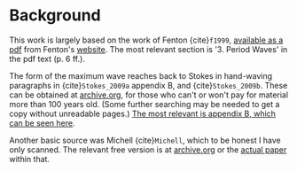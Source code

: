 # Background

This work is largely based on the work of Fenton {cite}`f1999`, [available as a pdf](https://johndfenton.com/Papers/Fenton99Liu-Numerical-methods-for-nonlinear-waves.pdf) from Fenton's [website](https://johndfenton.com). The most relevant section is '3. Period Waves' in the pdf text (p. 6 ff.).

The form of the maximum wave reaches back to Stokes in hand-waving paragraphs in {cite}```Stokes_2009a``` appendix B, and {cite}```Stokes_2009b```. These can be obtained at [archive.org](https://archive.org/details/mathematicaland07raylgoog), for those who can't or won't pay for material more than 100 years old. (Some further searching may be needed to get a copy without unreadable pages.) [The most relevant is appendix B, which can be seen here](https://archive.org/details/mathematicaland07raylgoog/page/n240/mode/2up).

Another basic source was Michell {cite}```Michell```, which to be honest I have only scanned. The relevant free version is at [archive.org](https://archive.org/details/londonedinburgh5361893lon) or the [actual paper](https://archive.org/details/londonedinburgh5361893lon/page/430/mode/2up) within that.

```{bibliography}
```